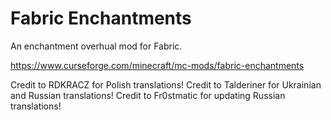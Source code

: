 # Fabric Enchantments
An enchantment overhual mod for Fabric.

https://www.curseforge.com/minecraft/mc-mods/fabric-enchantments

Credit to RDKRACZ for Polish translations!
Credit to Talderiner for Ukrainian and Russian translations!
Credit to Fr0stmatic for updating Russian translations!
